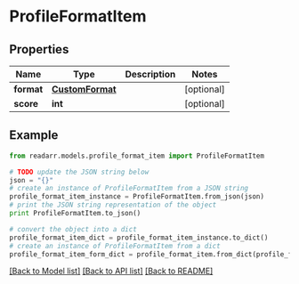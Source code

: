 # ProfileFormatItem


## Properties
Name | Type | Description | Notes
------------ | ------------- | ------------- | -------------
**format** | [**CustomFormat**](CustomFormat.md) |  | [optional] 
**score** | **int** |  | [optional] 

## Example

```python
from readarr.models.profile_format_item import ProfileFormatItem

# TODO update the JSON string below
json = "{}"
# create an instance of ProfileFormatItem from a JSON string
profile_format_item_instance = ProfileFormatItem.from_json(json)
# print the JSON string representation of the object
print ProfileFormatItem.to_json()

# convert the object into a dict
profile_format_item_dict = profile_format_item_instance.to_dict()
# create an instance of ProfileFormatItem from a dict
profile_format_item_form_dict = profile_format_item.from_dict(profile_format_item_dict)
```
[[Back to Model list]](../README.md#documentation-for-models) [[Back to API list]](../README.md#documentation-for-api-endpoints) [[Back to README]](../README.md)


